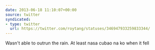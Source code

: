 ```yaml
---
date: 2013-06-18 11:10:07+00:00
source: twitter
syndicated:
- type: twitter
  url: https://twitter.com/roytang/statuses/346947933259833344/
---
```


Wasn't able to outrun the rain. At least nasa cubao na ko when it fell